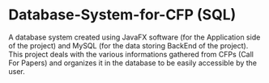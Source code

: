 # Database-System-for-CFP (SQL)
A database system created using JavaFX software (for the Application side of the project) and MySQL (for the data storing BackEnd of the project). This project deals with the various informations gathered from CFPs (Call For Papers) and organizes it in the database to be easily accessible by the user.
